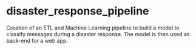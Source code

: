 # disaster_response_pipeline
Creation of an ETL and Machine Learning pipeline to build a model to classify messages during a disaster response. The model is then used as back-end for a web app.
